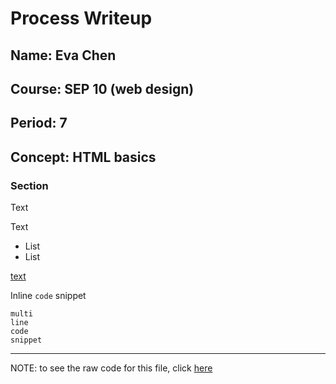 # Process Writeup

## Name: Eva Chen
## Course: SEP 10 (web design)
## Period: 7
## Concept: HTML basics

### Section

Text

Text

* List
* List

[text](URL)

Inline `code` snippet

```language
multi
line
code
snippet
```

---

NOTE: to see the raw code for this file, click [here](https://raw.githubusercontent.com/hstatsep/other/main/writeups/template.md)
